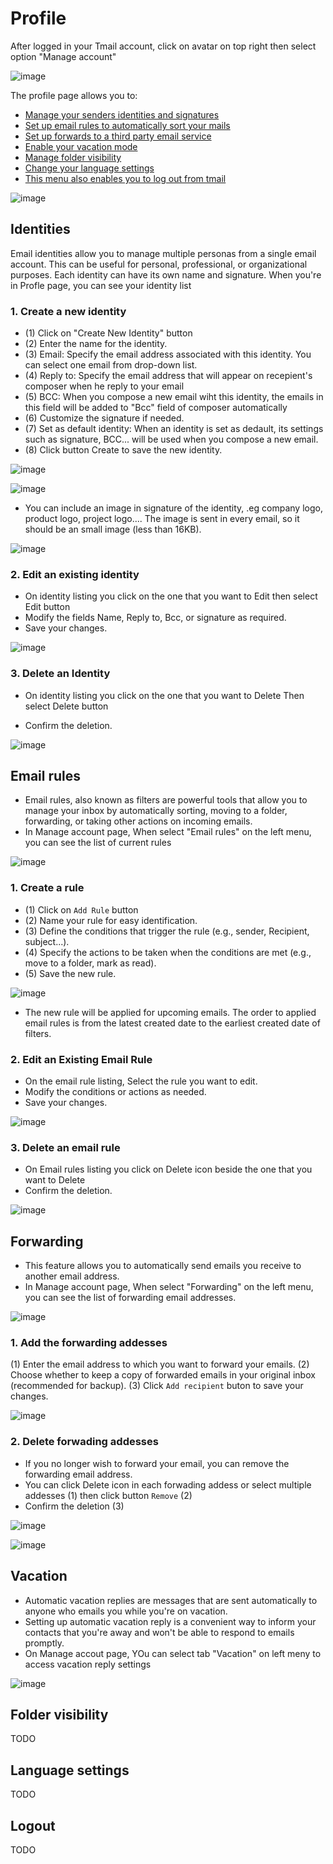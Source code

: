 # Profile

After logged in your Tmail account, click on avatar on top right then select option "Manage account"

![image](https://github.com/linagora/tmail-flutter/assets/68209176/f702aeab-b931-4c69-a75e-b6ec73c0cc02)


The profile page allows you to:

 - [Manage your senders identities and signatures](https://github.com/linagora/tmail-flutter/edit/user-guide-skeleton/docs/user-guide/profile.md#identities)
 - [Set up email rules to automatically sort your mails](https://github.com/linagora/tmail-flutter/edit/user-guide-skeleton/docs/user-guide/profile.md#email-rules)
 - [Set up forwards to a third party email service](https://github.com/linagora/tmail-flutter/edit/user-guide-skeleton/docs/user-guide/profile.md#forwards)
 - [Enable your vacation mode](https://github.com/linagora/tmail-flutter/edit/user-guide-skeleton/docs/user-guide/profile.md#vacation-mode)
 - [Manage folder visibility](https://github.com/linagora/tmail-flutter/edit/user-guide-skeleton/docs/user-guide/profile.md#folder-visibility)
 - [Change your language settings](https://github.com/linagora/tmail-flutter/edit/user-guide-skeleton/docs/user-guide/profile.md#language-settings)
 - [This menu also enables you to log out from tmail](https://github.com/linagora/tmail-flutter/edit/user-guide-skeleton/docs/user-guide/profile.md#logout)

![image](https://github.com/linagora/tmail-flutter/assets/68209176/16c6182e-f434-43e8-ab45-b4c6d757b1ff)

## Identities

Email identities allow you to manage multiple personas from a single email account. This can be useful for personal, professional, or organizational purposes. Each identity can have its own name and signature.
When you're in Profle page, you can see your identity list

### 1. Create a new identity 

- (1) Click on "Create New Identity" button
- (2) Enter the name for the identity.
- (3) Email: Specify the email address associated with this identity. You can select one email from drop-down list. 
- (4) Reply to:  Specify the email address that will appear on recepient's composer when he reply to your email 
- (5) BCC: When you compose a new email wiht this identity, the emails in this field will be added to "Bcc" field of composer automatically
- (6) Customize the signature if needed.
- (7) Set as default identity: When an identity is set as dedault, its settings such as signature, BCC... will be used when you compose a new email. 
- (8) Click button Create to save the new identity.

![image](https://github.com/linagora/tmail-flutter/assets/68209176/44f74874-2eff-4aa5-97e5-a267d5a26b71)

![image](https://github.com/linagora/tmail-flutter/assets/68209176/9a02fdae-6aa6-46c2-b599-1bc4d54fb717)

- You can include an image in signature of the identity, .eg company logo, product logo, project logo.... The image is sent in every email, so it should be an small image (less than 16KB).

![image](https://github.com/linagora/tmail-flutter/assets/68209176/f114e9c6-5674-42cb-9fc7-6d7404bc972f)


### 2. Edit an existing identity 

- On identity listing you click on the one that you want to Edit then select Edit button
- Modify the fields Name, Reply to, Bcc, or signature as required.
- Save your changes.

![image](https://github.com/linagora/tmail-flutter/assets/68209176/5d49cb1b-796a-4815-8ec8-174bef26da66)

### 3. Delete an Identity

- On identity listing you click on the one that you want to Delete Then select Delete button

- Confirm the deletion.

![image](https://github.com/linagora/tmail-flutter/assets/68209176/4c2204fd-2c5a-4096-a15f-02f804daa6dd)


## Email rules

- Email rules, also known as filters are powerful tools that allow you to  manage your inbox by automatically sorting, moving to a folder, forwarding, or taking other actions on incoming emails.
- In Manage account page, When select "Email rules" on the left menu, you can see the list of current rules
  
![image](https://github.com/linagora/tmail-flutter/assets/68209176/922d39d4-33c4-4800-9638-28bdb82812a2)

### 1. Create a rule

- (1) Click on `Add Rule` button
- (2) Name your rule for easy identification.
- (3) Define the conditions that trigger the rule (e.g., sender, Recipient, subject...).
- (4) Specify the actions to be taken when the conditions are met (e.g., move to a folder, mark as read).
- (5) Save the new rule.

![image](https://github.com/linagora/tmail-flutter/assets/68209176/9940da6b-528d-40d6-8a76-5e8d5d09d1a2)

- The new rule will be applied for upcoming emails. The order to applied email rules is from the latest created date to the earliest created date of filters. 

### 2. Edit an Existing Email Rule

- On the email rule listing, Select the rule you want to edit.
- Modify the conditions or actions as needed.
- Save your changes.

![image](https://github.com/linagora/tmail-flutter/assets/68209176/dd5e483c-9bf4-43dc-9b86-8901632da863)

### 3. Delete an email rule

- On Email rules listing you click on Delete icon beside the one that you want to Delete
- Confirm the deletion.
  
![image](https://github.com/linagora/tmail-flutter/assets/68209176/af475797-0afe-47d8-b060-8ec5b50f8fbc)

## Forwarding

- This feature allows you to automatically send emails you receive to another email address.
- In Manage account page, When select "Forwarding" on the left menu, you can see the list of forwarding email addresses. 
  
![image](https://github.com/linagora/tmail-flutter/assets/68209176/13fc8571-c56e-48d7-9f0a-4c00225ea763)

### 1. Add the forwarding addesses

(1) Enter the email address to which you want to forward your emails.
(2) Choose whether to keep a copy of forwarded emails in your original inbox (recommended for backup).
(3) Click `Add recipient` buton to save your changes.

![image](https://github.com/linagora/tmail-flutter/assets/68209176/991f8824-a22f-4848-9efc-f3a1f9b32e43)

### 2. Delete forwading addesses

- If you no longer wish to forward your email, you can remove the forwarding email address.
- You can click Delete icon in each forwading addess or select multiple addesses (1) then click button `Remove` (2)
- Confirm the deletion (3)

![image](https://github.com/linagora/tmail-flutter/assets/68209176/e85ae04c-ce1d-4c68-8b5a-c3afebcc34b5)

![image](https://github.com/linagora/tmail-flutter/assets/68209176/5e50a51d-024f-4bb1-abd9-2dd10dbb0ca0)


## Vacation

- Automatic vacation replies are messages that are sent automatically to anyone who emails you while you're on vacation.
- Setting up automatic vacation reply is a convenient way to inform your contacts that you're away and won't be able to respond to emails promptly.
- On Manage accout page, YOu can select tab "Vacation" on left meny to access vacation reply settings

![image](https://github.com/linagora/tmail-flutter/assets/68209176/f2743333-bc42-4cc7-a50e-81121c43a355)


## Folder visibility

TODO

## Language settings

TODO

## Logout

TODO

